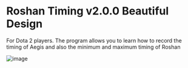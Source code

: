 # Roshan Timing v2.0.0 Beautiful Design
 For Dota 2 players. The program allows you to learn how to record the timing of Aegis and also the minimum and maximum timing of Roshan
 
![image](https://user-images.githubusercontent.com/91318807/193187306-91d6db04-172a-494a-9f0e-79521179c0df.png)
